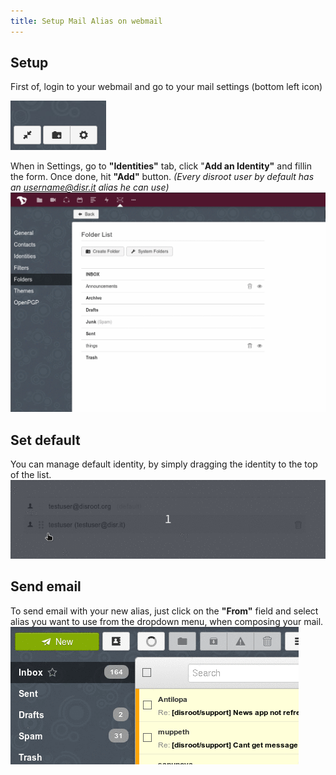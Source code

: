 ```yaml
---
title: Setup Mail Alias on webmail
---
```


## Setup
First of, login to your webmail and go to your mail settings (bottom left icon)

![](settings1.png)

When in Settings, go to **"Identities"** tab, click "**Add an Identity"** and fillin the form. Once done, hit **"Add"** button.
*(Every disroot user by default has an username@disr.it alias he can use)*
![](identity_add.gif)

## Set default
You can manage default identity, by simply dragging the identity to the top of the list.
![](identity_default.gif)

## Send email
To send email with your new alias, just click on the **"From"** field and select alias you want to use from the dropdown menu, when composing your mail.
![](identity_send.gif)

